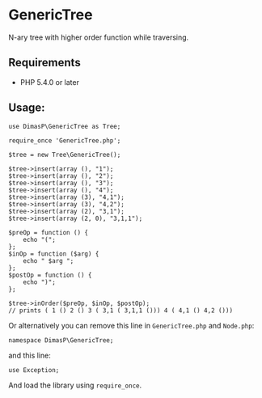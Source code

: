 # GenericTree
N-ary tree with higher order function while traversing.

## Requirements

* PHP 5.4.0 or later

## Usage:

~~~
use DimasP\GenericTree as Tree;

require_once 'GenericTree.php';

$tree = new Tree\GenericTree();

$tree->insert(array (), "1");
$tree->insert(array (), "2");
$tree->insert(array (), "3");
$tree->insert(array (), "4");
$tree->insert(array (3), "4,1");
$tree->insert(array (3), "4,2");
$tree->insert(array (2), "3,1");
$tree->insert(array (2, 0), "3,1,1");

$preOp = function () {
	echo "(";
};
$inOp = function ($arg) {
	echo " $arg ";
};
$postOp = function () {
	echo ")";
};

$tree->inOrder($preOp, $inOp, $postOp);
// prints ( 1 () 2 () 3 ( 3,1 ( 3,1,1 ())) 4 ( 4,1 () 4,2 ()))
~~~

Or alternatively you can remove this line in `GenericTree.php` and `Node.php`:
 
~~~
namespace DimasP\GenericTree;
~~~

and this line:

~~~
use Exception;
~~~

And load the library using `require_once`.

